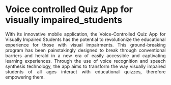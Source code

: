 # Voice controlled Quiz App for visually impaired_students
<p align = "justify">With its innovative mobile application, the Voice-Controlled Quiz App for Visually Impaired Students has the potential to revolutionize the educational experience for those with visual impairments.
This ground-breaking program has been painstakingly designed to break through conventional barriers and herald in a new era of easily accessible and captivating learning experiences. 
Through the use of voice recognition and speech synthesis technology, 
the app aims to transform the way visually impaired students of all ages interact with educational quizzes, therefore empowering them.</p>
